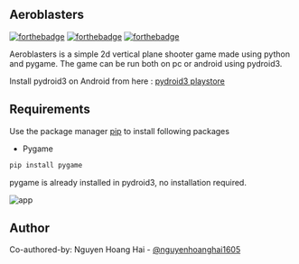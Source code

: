 ## Aeroblasters

[![forthebadge](https://forthebadge.com/images/badges/built-with-love.svg)](https://forthebadge.com)
[![forthebadge](https://forthebadge.com/images/badges/made-with-python.svg)](https://forthebadge.com)
[![forthebadge](https://forthebadge.com/images/badges/check-it-out.svg)](https://forthebadge.com)


Aeroblasters is a simple 2d vertical plane shooter game made using python and pygame. The game can  be run both on pc or android using pydroid3.

Install pydroid3 on Android from here : [pydroid3 playstore](https://play.google.com/store/apps/details?id=ru.iiec.pydroid3&hl=en_IN&gl=US)

## Requirements

Use the package manager [pip](https://pip.pypa.io/en/stable/) to install following packages
* Pygame

```bash
pip install pygame
```

pygame is already installed in pydroid3, no installation required.

![app](https://github.com/user-attachments/assets/591795ba-418e-4084-9317-87a2a01d4fb7)

## Author
Co-authored-by: Nguyen Hoang Hai - [@nguyenhoanghai1605](https://github.com/nguyenhoanghai1605) 
